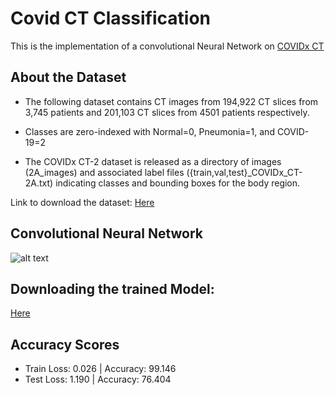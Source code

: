 # Covid CT Classification
This is the implementation of a convolutional Neural Network on <a href= "https://www.kaggle.com/hgunraj/covidxct" >COVIDx CT  </a>

## About the Dataset

- The following dataset contains CT images from 194,922 CT slices from 3,745 patients and 201,103 CT slices from 4501 patients respectively.

- Classes are zero-indexed with Normal=0, Pneumonia=1, and COVID-19=2
- The COVIDx CT-2 dataset is released as a directory of images (2A_images) and associated label files ({train,val,test}_COVIDx_CT-2A.txt) indicating classes and bounding boxes for the body region.


Link to download the dataset: <a href="https://www.kaggle.com/hgunraj/covidxct"> Here </a>

## Convolutional Neural Network
![alt text](https://github.com/anushka17agarwal/Covid_CT_Scan_Classification/blob/main/download.jpg)

## Downloading the trained Model:
<a href="https://drive.google.com/file/d/1n-7OYvLqkg0E5VNBypnV5tDTAFSlH_o_/view?usp=sharing"> Here </a>


## Accuracy Scores
- Train Loss: 0.026 | Accuracy: 99.146
- Test Loss: 1.190 | Accuracy: 76.404
     